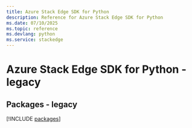 ```yaml
---
title: Azure Stack Edge SDK for Python
description: Reference for Azure Stack Edge SDK for Python
ms.date: 07/10/2025
ms.topic: reference
ms.devlang: python
ms.service: stackedge
---
```

# Azure Stack Edge SDK for Python - legacy
## Packages - legacy
[!INCLUDE [packages](stack-edge-index.md)]